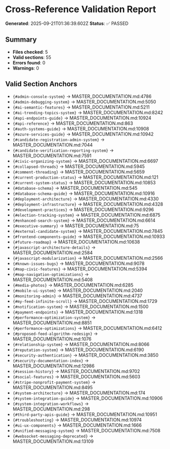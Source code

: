 # Cross-Reference Validation Report

**Generated**: 2025-09-21T01:36:39.602Z
**Status**: ✅ PASSED

## Summary

- **Files checked**: 5
- **Valid sections**: 55
- **Errors found**: 0
- **Warnings**: 0

## Valid Section Anchors

- `{#admin-console-system}` → MASTER_DOCUMENTATION.md:4786
- `{#admin-debugging-system}` → MASTER_DOCUMENTATION.md:5050
- `{#ai-semantic-features}` → MASTER_DOCUMENTATION.md:5211
- `{#ai-trending-topics-system}` → MASTER_DOCUMENTATION.md:8242
- `{#api-endpoints-guide}` → MASTER_DOCUMENTATION.md:10924
- `{#api-reference}` → MASTER_DOCUMENTATION.md:863
- `{#auth-systems-guide}` → MASTER_DOCUMENTATION.md:10908
- `{#azure-services-guide}` → MASTER_DOCUMENTATION.md:10942
- `{#candidate-registration-admin-system}` → MASTER_DOCUMENTATION.md:7044
- `{#candidate-verification-reporting-system}` → MASTER_DOCUMENTATION.md:7591
- `{#civic-organizing-system}` → MASTER_DOCUMENTATION.md:6697
- `{#collapsed-threads}` → MASTER_DOCUMENTATION.md:5945
- `{#comment-threading}` → MASTER_DOCUMENTATION.md:5659
- `{#current-production-status}` → MASTER_DOCUMENTATION.md:121
- `{#current-system-status}` → MASTER_DOCUMENTATION.md:10853
- `{#database-schema}` → MASTER_DOCUMENTATION.md:545
- `{#database-schema-guide}` → MASTER_DOCUMENTATION.md:10916
- `{#deployment-architecture}` → MASTER_DOCUMENTATION.md:4330
- `{#deployment-infrastructure}` → MASTER_DOCUMENTATION.md:4328
- `{#development-practices}` → MASTER_DOCUMENTATION.md:9296
- `{#election-tracking-system}` → MASTER_DOCUMENTATION.md:6875
- `{#enhanced-search-system}` → MASTER_DOCUMENTATION.md:6614
- `{#executive-summary}` → MASTER_DOCUMENTATION.md:75
- `{#external-candidate-system}` → MASTER_DOCUMENTATION.md:7845
- `{#frontend-components-guide}` → MASTER_DOCUMENTATION.md:10933
- `{#future-roadmap}` → MASTER_DOCUMENTATION.md:10638
- `{#javascript-architecture-details}` → MASTER_DOCUMENTATION.md:2584
- `{#javascript-modularization}` → MASTER_DOCUMENTATION.md:2566
- `{#known-issues-bugs}` → MASTER_DOCUMENTATION.md:9078
- `{#map-civic-features}` → MASTER_DOCUMENTATION.md:5394
- `{#map-navigation-optimizations}` → MASTER_DOCUMENTATION.md:5408
- `{#media-photos}` → MASTER_DOCUMENTATION.md:6285
- `{#mobile-ui-system}` → MASTER_DOCUMENTATION.md:2040
- `{#monitoring-admin}` → MASTER_DOCUMENTATION.md:4737
- `{#my-feed-infinite-scroll}` → MASTER_DOCUMENTATION.md:1729
- `{#notification-system}` → MASTER_DOCUMENTATION.md:1500
- `{#payment-endpoints}` → MASTER_DOCUMENTATION.md:1318
- `{#performance-optimization-system}` → MASTER_DOCUMENTATION.md:8851
- `{#performance-optimizations}` → MASTER_DOCUMENTATION.md:6412
- `{#proposed-feed-algorithm-redesign}` → MASTER_DOCUMENTATION.md:1076
- `{#relationship-system}` → MASTER_DOCUMENTATION.md:8066
- `{#reputation-system}` → MASTER_DOCUMENTATION.md:6190
- `{#security-authentication}` → MASTER_DOCUMENTATION.md:3850
- `{#security-documentation-index}` → MASTER_DOCUMENTATION.md:12986
- `{#session-history}` → MASTER_DOCUMENTATION.md:9702
- `{#social-features}` → MASTER_DOCUMENTATION.md:5603
- `{#stripe-nonprofit-payment-system}` → MASTER_DOCUMENTATION.md:8495
- `{#system-architecture}` → MASTER_DOCUMENTATION.md:174
- `{#system-integration-guide}` → MASTER_DOCUMENTATION.md:10906
- `{#system-integration-workflows}` → MASTER_DOCUMENTATION.md:298
- `{#third-party-apis-guide}` → MASTER_DOCUMENTATION.md:10951
- `{#troubleshooting}` → MASTER_DOCUMENTATION.md:10974
- `{#ui-ux-components}` → MASTER_DOCUMENTATION.md:1666
- `{#unified-messaging-system}` → MASTER_DOCUMENTATION.md:7508
- `{#websocket-messaging-deprecated}` → MASTER_DOCUMENTATION.md:13109

